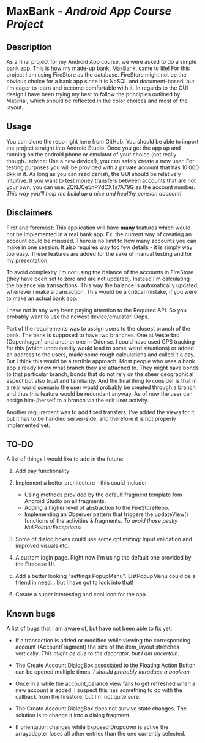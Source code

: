 # MaxBank _- Android App Course Project_

## Description
As a final project for my Android App course, we were asked to do a simple bank app. This is how my made-up bank, MaxBank, came to life!
For this project I am using FireStore as the database. FireStore might not be the obvious choice for a bank app since it is NoSQL and document-based,
but I'm eager to learn and become comfortable with it. In regards to the GUI design I have been trying my best to follow the principles outlined by Material, 
which should be reflected in the color choices and most of the layout.

## Usage
You can clone the repo right here from GitHub. You should be able to import the project straight into Android Studio.
Once you get the app up and running on the android phone or emulator of your choice (not really though...advice: Use a new device!), you can safely create a new user. For testing purposes you will be provided with a private account that has 10.000 dkk in it.
As long as you can read danish, the GUI should be relatively intuitive. If you want to test money transfers between accounts that are not your own, you can use: ZQNJCe5nPYdCXTs7A79G as the account number. _This way you'll help me build up a nice and healthy pension account!_

## Disclaimers
First and foremost: This application will have **many** features which would not be implemented in a real bank app. Fx.
the current way of creating an account could be misused. There is no limit to how many accounts you can make in one session.
It also requires way too few details - it is simply way too easy. These features are added for the sake of manual testing and for my presentation.

To avoid complexity I'm *not* using the balance of the accounts in FireStore (they have been set to zero and are not updated). 
Instead I'm calculating the balance via transactions. This way the balance is automatically updated, whenever i make a transaction.
This would be a critical mistake, if you were to make an actual bank app.

I have not in any way been paying attention to the Required API. So you probably want to use the newest device/emulator. Oops.

Part of the requirements was to assign users to the closest branch of the bank. The bank is supposed to have two branches. 
One at Vesterbro (Copenhagen) and another one in Odense. I could have used GPS tracking for this (which undoubtedly would lead to some weird situations) 
or added an address to the users, made some rough calculations and called it a day.
But I think this would be a terrible approach. Most people who uses a bank app already know what branch they are attached to. 
They might have bonds to that particular branch, bonds that do not rely on the sheer geographical aspect but also trust and familiarity.
And the final thing to consider is that in a real world scenario the user would probably be created through a branch and thus this feature would be redundant anyway.
As of now the user can assign him-/herself to a branch via the edit user activity.

Another requirement was to add fixed transfers. I've added the views for it, but it has to be handled server-side, and therefore it is not properly implemented yet.

## TO-DO
A list of things I would like to add in the future:

1. Add pay functionality

2. Implement a better architecture - this could include:
    * Using methods provided by the default fragment template fom Android Studio on all fragments.
	* Adding a higher level of abstraction to the FireStoreRepo.
	* Implementing an Observer pattern that triggers the updateView() functions of the activities & fragments. _To avoid those pesky NullPointerExceptions!_

3. Some of dialog boxes could use some optimizing: Input validation and improved visuals etc. 

4. A custom login page. Right now I'm using the default one provided by the Firebase UI.

5. Add a better looking "settings PopupMenu". ListPopupMenu could be a friend in need... but I have got to look into that!

6. Create a super interesting and cool icon for the app.

## Known bugs
A list of bugs that I am aware of, but have not been able to fix yet:
* If a transaction is added or modified while viewing the corresponding account (AccountFragment) the size of the item_layout stretches vertically. 
_This might be due to the decorator, but I am uncertain._

* The Create Account DialogBox associated to the Floating Action Button can be opened multiple times. _I should probably introduce a boolean._

* Once in a while the account_balance view fails to get refreshed when a new account is added.
I suspect this has something to do with the callback from the firestore, but I'm not quite sure.

* The Create Account DialogBox does not survive state changes. The solution is to change it into a dialog fragment.

* If orientation changes while Exposed Dropdown is active the arrayadapter loses all other entries than the one currently selected.
